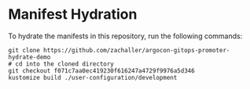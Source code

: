 # Manifest Hydration

To hydrate the manifests in this repository, run the following commands:

```shell
git clone https://github.com/zachaller/argocon-gitops-promoter-hydrate-demo
# cd into the cloned directory
git checkout f071c7aa0ec419230f616247a4729f9976a5d346
kustomize build ./user-configuration/development
```
